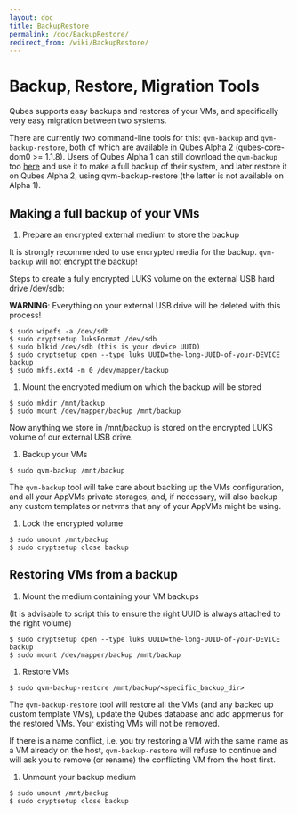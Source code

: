 ```yaml
---
layout: doc
title: BackupRestore
permalink: /doc/BackupRestore/
redirect_from: /wiki/BackupRestore/
---
```


Backup, Restore, Migration Tools
================================

Qubes supports easy backups and restores of your VMs, and specifically very easy migration between two systems.

There are currently two command-line tools for this: `qvm-backup` and `qvm-backup-restore`, both of which are available in Qubes Alpha 2 (qubes-core-dom0 \>= 1.1.8). Users of Qubes Alpha 1 can still download the `qvm-backup` too [here](http://qubes-os.org/yum/misc/qvm-backup) and use it to make a full backup of their system, and later restore it on Qubes Alpha 2, using qvm-backup-restore (the latter is not available on Alpha 1).

Making a full backup of your VMs
--------------------------------

1.  Prepare an encrypted external medium to store the backup

It is strongly recommended to use encrypted media for the backup. `qvm-backup` will not encrypt the backup!

Steps to create a fully encrypted LUKS volume on the external USB hard drive /dev/sdb:

**WARNING**: Everything on your external USB drive will be deleted with this process!

```
$ sudo wipefs -a /dev/sdb
$ sudo cryptsetup luksFormat /dev/sdb
$ sudo blkid /dev/sdb (this is your device UUID)
$ sudo cryptsetup open --type luks UUID=the-long-UUID-of-your-DEVICE backup
$ sudo mkfs.ext4 -m 0 /dev/mapper/backup
```

1.  Mount the encrypted medium on which the backup will be stored

```
$ sudo mkdir /mnt/backup
$ sudo mount /dev/mapper/backup /mnt/backup
```

Now anything we store in /mnt/backup is stored on the encrypted LUKS volume of our external USB drive.

1.  Backup your VMs

```
$ sudo qvm-backup /mnt/backup
```

The `qvm-backup` tool will take care about backing up the VMs configuration, and all your AppVMs private storages, and, if necessary, will also backup any custom templates or netvms that any of your AppVMs might be using.

1.  Lock the encrypted volume

```
$ sudo umount /mnt/backup
$ sudo cryptsetup close backup
```

Restoring VMs from a backup
---------------------------

1.  Mount the medium containing your VM backups

(It is advisable to script this to ensure the right UUID is always attached to the right volume)

```
$ sudo cryptsetup open --type luks UUID=the-long-UUID-of-your-DEVICE backup
$ sudo mount /dev/mapper/backup /mnt/backup
```

1.  Restore VMs

```
$ sudo qvm-backup-restore /mnt/backup/<specific_backup_dir>
```

The `qvm-backup-restore` tool will restore all the VMs (and any backed up custom template VMs), update the Qubes database and add appmenus for the restored VMs. Your existing VMs will not be removed.

If there is a name conflict, i.e. you try restoring a VM with the same name as a VM already on the host, `qvm-backup-restore` will refuse to continue and will ask you to remove (or rename) the conflicting VM from the host first.

1.  Unmount your backup medium

```
$ sudo umount /mnt/backup
$ sudo cryptsetup close backup
```
